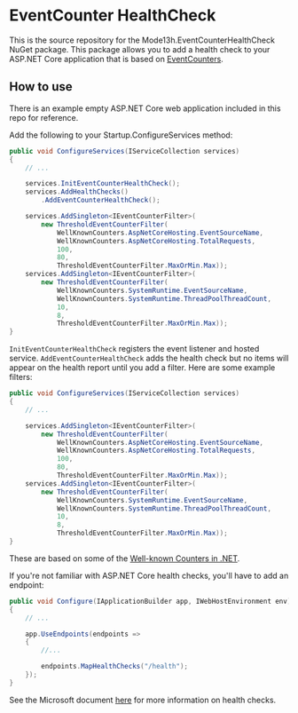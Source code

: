 # EventCounter HealthCheck

This is the source repository for the Mode13h.EventCounterHealthCheck NuGet package. This package allows you to 
add a health check to your ASP.NET Core application that is based on 
[EventCounters](https://docs.microsoft.com/azure/azure-monitor/app/eventcounters).

## How to use

There is an example empty ASP.NET Core web application included in this repo for reference.

Add the following to your Startup.ConfigureServices method:

```csharp
public void ConfigureServices(IServiceCollection services)
{
    // ...

    services.InitEventCounterHealthCheck();
    services.AddHealthChecks()
        .AddEventCounterHealthCheck();

    services.AddSingleton<IEventCounterFilter>(
        new ThresholdEventCounterFilter(
            WellKnownCounters.AspNetCoreHosting.EventSourceName,
            WellKnownCounters.AspNetCoreHosting.TotalRequests,
            100,
            80,
            ThresholdEventCounterFilter.MaxOrMin.Max));
    services.AddSingleton<IEventCounterFilter>(
        new ThresholdEventCounterFilter(
            WellKnownCounters.SystemRuntime.EventSourceName,
            WellKnownCounters.SystemRuntime.ThreadPoolThreadCount,
            10,
            8,
            ThresholdEventCounterFilter.MaxOrMin.Max));
}
```

`InitEventCounterHealthCheck` registers the event listener and hosted service.
`AddEventCounterHealthCheck` adds the health check but no items will appear on the health report 
until you add a filter. Here are some example filters:

```csharp
public void ConfigureServices(IServiceCollection services)
{
    // ...

    services.AddSingleton<IEventCounterFilter>(
        new ThresholdEventCounterFilter(
            WellKnownCounters.AspNetCoreHosting.EventSourceName,
            WellKnownCounters.AspNetCoreHosting.TotalRequests,
            100,
            80,
            ThresholdEventCounterFilter.MaxOrMin.Max));
    services.AddSingleton<IEventCounterFilter>(
        new ThresholdEventCounterFilter(
            WellKnownCounters.SystemRuntime.EventSourceName,
            WellKnownCounters.SystemRuntime.ThreadPoolThreadCount,
            10,
            8,
            ThresholdEventCounterFilter.MaxOrMin.Max));
}
```

These are based on some of the [Well-known Counters in .NET](https://docs.microsoft.com/en-us/dotnet/core/diagnostics/available-counters).

If you're not familiar with ASP.NET Core health checks, you'll have to add an endpoint:

```csharp
public void Configure(IApplicationBuilder app, IWebHostEnvironment env)
{
    // ...

    app.UseEndpoints(endpoints =>
    {
        //...

        endpoints.MapHealthChecks("/health");
    });
}
```

See the Microsoft document [here](https://docs.microsoft.com/en-us/aspnet/core/host-and-deploy/health-checks) for more information on health checks.
